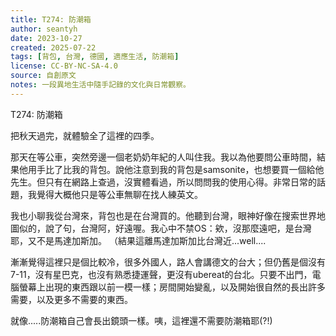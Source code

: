 ```yaml
---
title: T274: 防潮箱
author: seantyh
date: 2023-10-27
created: 2025-07-22
tags: [背包, 台灣, 德國, 適應生活, 防潮箱]
license: CC-BY-NC-SA-4.0
source: 自創原文
notes: 一段異地生活中隨手記錄的文化與日常觀察。
---
```

T274: 防潮箱

把秋天過完，就體驗全了這裡的四季。

那天在等公車，突然旁邊一個老奶奶年紀的人叫住我。我以為他要問公車時間，結果他用手比了比我的背包。說他注意到我的背包是samsonite，也想要買一個給他先生。但只有在網路上查過，沒實體看過，所以問問我的使用心得。非常日常的話題，我覺得大概他只是等公車無聊在找人練英文。

我也小聊我從台灣來，背包也是在台灣買的。他聽到台灣，眼神好像在搜索世界地圖似的，說了句，台灣阿，好遠喔。我心中不禁OS：欸，沒那麼遠吧，是台灣耶，又不是馬達加斯加。 （結果這離馬達加斯加比台灣近...well....

漸漸覺得這裡只是個比較冷，很多外國人，路人會講德文的台大；但仍舊是個沒有7-11，沒有星巴克，也沒有熟悉捷運聲，更沒有ubereat的台北。只要不出門，電腦螢幕上出現的東西跟以前一模一樣；房間開始變亂，以及開始很自然的長出許多需要，以及更多不需要的東西。

就像.....防潮箱自己會長出鏡頭一樣。咦，這裡還不需要防潮箱耶(?!)